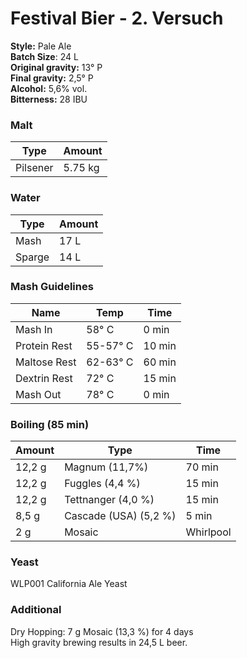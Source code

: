 # Festival Bier - 2. Versuch

**Style:** Pale Ale  
**Batch Size**: 24 L  
**Original gravity:** 13° P  
**Final gravity:** 2,5° P  
**Alcohol:** 5,6% vol.  
**Bitterness:** 28 IBU  

### Malt

| Type     | Amount  |
| -------- | ------- |
| Pilsener | 5.75 kg |

### Water

| Type   | Amount |
| ------ | ------ |
| Mash   | 17 L   |
| Sparge | 14 L   |

### Mash Guidelines 

| Name         | Temp     | Time   |
| ------------ | -------- | ------ |
| Mash In      | 58° C    | 0 min  |
| Protein Rest | 55-57° C | 10 min |
| Maltose Rest | 62-63° C | 60 min |
| Dextrin Rest | 72° C    | 15 min |
| Mash Out     | 78° C    | 0 min  |

### Boiling (85 min)

| Amount | Type                  | Time      |
| ------ | --------------------- | --------- |
| 12,2 g | Magnum (11,7%)        | 70 min    |
| 12,2 g | Fuggles (4,4 %)       | 15 min    |
| 12,2 g | Tettnanger (4,0 %)    | 15 min    |
| 8,5 g  | Cascade (USA) (5,2 %) | 5 min     |
| 2 g    | Mosaic                | Whirlpool |

### Yeast

WLP001 California Ale Yeast 

### Additional

Dry Hopping: 7 g Mosaic (13,3 %) for 4 days  
High gravity brewing results in 24,5 L beer.  

